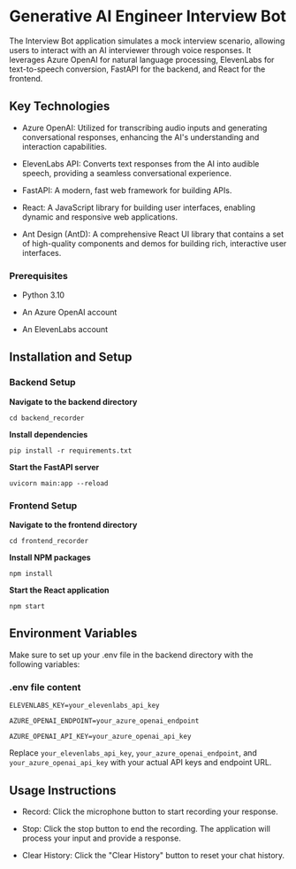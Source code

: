 # Generative AI Engineer Interview Bot

The Interview Bot application simulates a mock interview scenario, allowing users to interact with an AI interviewer through voice responses. It leverages 
 Azure OpenAI for natural language processing, ElevenLabs for text-to-speech conversion, FastAPI for the backend, and React for the frontend.

## Key Technologies

- Azure OpenAI: Utilized for transcribing audio inputs and generating conversational responses, enhancing the AI's understanding and interaction capabilities.

- ElevenLabs API: Converts text responses from the AI into audible speech, providing a seamless conversational experience.

- FastAPI: A modern, fast web framework for building APIs.

- React: A JavaScript library for building user interfaces, enabling dynamic and responsive web applications.

- Ant Design (AntD): A comprehensive React UI library that contains a set of high-quality components and demos for building rich, interactive user interfaces.

### Prerequisites

- Python 3.10

- An Azure OpenAI account

- An ElevenLabs account

## Installation and Setup

### Backend Setup

 **Navigate to the backend directory**

```cd backend_recorder```

 **Install dependencies**

```pip install -r requirements.txt```

 **Start the FastAPI server**

```uvicorn main:app --reload```

### Frontend Setup

**Navigate to the frontend directory**

```cd frontend_recorder```

**Install NPM packages**

```npm install```

**Start the React application**

```npm start```

## Environment Variables

Make sure to set up your .env file in the backend directory with the following variables:

### .env file content

```
ELEVENLABS_KEY=your_elevenlabs_api_key

AZURE_OPENAI_ENDPOINT=your_azure_openai_endpoint

AZURE_OPENAI_API_KEY=your_azure_openai_api_key
```

Replace `your_elevenlabs_api_key`, `your_azure_openai_endpoint`, and `your_azure_openai_api_key` with your actual API keys and endpoint URL.

## Usage Instructions


- Record: Click the microphone button to start recording your response.

- Stop: Click the stop button to end the recording. The application will process your input and provide a response.

- Clear History: Click the "Clear History" button to reset your chat history.